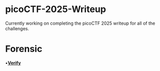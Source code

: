 # picoCTF-2025-Writeup
Currently working on completing the picoCTF 2025 writeup for all of the challenges.

#  **Forensic**

•[**Verify**](https://github.com/Timepass046/picoCTF-2025-Writeup/blob/585c36bbd266e06dc33d2f8a556b620ca1be5b97/Forensics/Verify.md)

